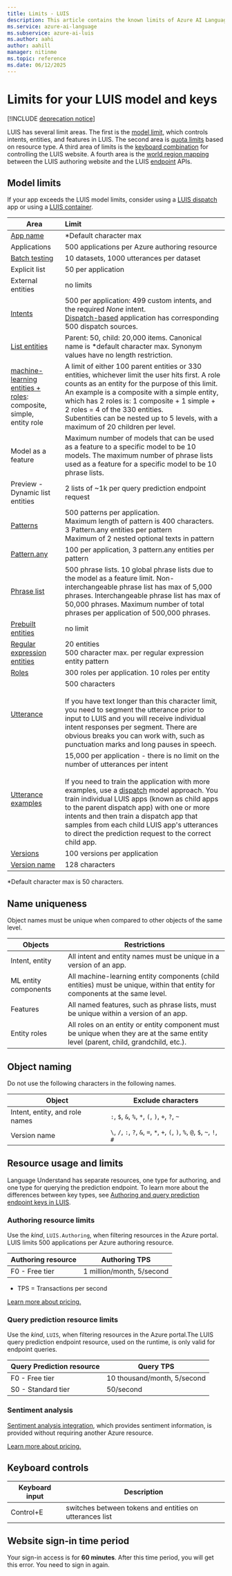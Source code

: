 ```yaml
---
title: Limits - LUIS
description: This article contains the known limits of Azure AI Language Understanding (LUIS). LUIS has several limits areas. Model limit controls intents, entities, and features in LUIS. Quota limits based on key type. Keyboard combination controls the LUIS website.
ms.service: azure-ai-language
ms.subservice: azure-ai-luis
ms.author: aahi
author: aahill
manager: nitinme
ms.topic: reference
ms.date: 06/12/2025
---
```


# Limits for your LUIS model and keys

[!INCLUDE [deprecation notice](./includes/deprecation-notice.md)]


LUIS has several limit areas. The first is the [model limit](#model-limits), which controls intents, entities, and features in LUIS. The second area is [quota limits](#resource-usage-and-limits) based on resource type. A third area of limits is the [keyboard combination](#keyboard-controls) for controlling the LUIS website. A fourth area is the [world region mapping](luis-reference-regions.md) between the LUIS authoring website and the LUIS [endpoint](luis-glossary.md#endpoint) APIs.

## Model limits

If your app exceeds the LUIS model limits, consider using a [LUIS dispatch](how-to/improve-application.md) app or using a [LUIS container](luis-container-howto.md).

| Area | Limit |
| --- |:--- |
| [App name][luis-get-started-create-app] | \*Default character max |
| Applications | 500 applications per Azure authoring resource |
| [Batch testing][batch-testing] | 10 datasets, 1000 utterances per dataset |
| Explicit list | 50 per application |
| External entities | no limits |
| [Intents][intents] | 500 per application: 499 custom intents, and the required _None_ intent.<br>[Dispatch-based](https://aka.ms/dispatch-tool) application has corresponding 500 dispatch sources. |
| [List entities](concepts/entities.md) | Parent: 50, child: 20,000 items. Canonical name is \*default character max. Synonym values have no length restriction. |
| [machine-learning entities + roles](concepts/entities.md):<br> composite,<br>simple,<br>entity role | A limit of either 100 parent entities or 330 entities, whichever limit the user hits first. A role counts as an entity for the purpose of this limit. An example is a composite with a simple entity, which has 2 roles is: 1 composite + 1 simple + 2 roles = 4 of the 330 entities.<br>Subentities can be nested up to 5 levels, with a maximum of 20 children per level. |
| Model as a feature | Maximum number of models that can be used as a feature to a specific model to be 10 models. The maximum number of phrase lists used as a feature for a specific model to be 10 phrase lists. |
| Preview - Dynamic list entities | 2 lists of \~1k per query prediction endpoint request |
| [Patterns](concepts/patterns-features.md) | 500 patterns per application.<br>Maximum length of pattern is 400 characters.<br>3 Pattern.any entities per pattern<br>Maximum of 2 nested optional texts in pattern |
| [Pattern.any](concepts/entities.md) | 100 per application, 3 pattern.any entities per pattern |
| [Phrase list][phrase-list] | 500 phrase lists. 10 global phrase lists due to the model as a feature limit. Non-interchangeable phrase list has max of 5,000 phrases. Interchangeable phrase list has max of 50,000 phrases. Maximum number of total phrases per application  of 500,000 phrases. |
| [Prebuilt entities](./howto-add-prebuilt-models.md) | no limit |
| [Regular expression entities](concepts/entities.md) | 20 entities<br>500 character max. per regular expression entity pattern |
| [Roles](concepts/entities.md) | 300 roles per application. 10 roles per entity |
| [Utterance][utterances] | 500 characters<br><br>If you have text longer than this character limit, you need to segment the utterance prior to input to LUIS and you will receive individual intent responses per segment. There are obvious breaks you can work with, such as punctuation marks and long pauses in speech. |
| [Utterance examples][utterances] | 15,000 per application - there is no limit on the number of utterances per intent<br><br>If you need to train the application with more examples, use a [dispatch](https://github.com/Microsoft/botbuilder-tools/tree/master/packages/Dispatch) model approach. You train individual LUIS apps (known as child apps to the parent dispatch app) with one or more intents and then train a dispatch app that samples from each child LUIS app's utterances to direct the prediction request to the correct child app. |
| [Versions](./concepts/application-design.md) | 100 versions per application |
| [Version name][luis-how-to-manage-versions] | 128 characters |

\*Default character max is 50 characters.

## Name uniqueness

Object names must be unique when compared to other objects of the same level.

| Objects | Restrictions |
| --- | --- |
| Intent, entity | All intent and entity names must be unique in a version of an app. |
| ML entity components | All machine-learning entity components (child entities) must be unique, within that entity for components at the same level. |
| Features | All named features, such as phrase lists, must be unique within a version of an app. |
| Entity roles | All roles on an entity or entity component must be unique when they are at the same entity level (parent, child, grandchild, etc.). |

## Object naming

Do not use the following characters in the following names.

| Object | Exclude characters |
| --- | --- |
| Intent, entity, and role names | `:`, `$`, `&`, `%`, `*`, `(`, `)`, `+`, `?`, `~` |
| Version name | `\`, `/`, `:`, `?`, `&`, `=`, `*`, `+`, `(`, `)`, `%`, `@`, `$`, `~`, `!`, `#` |

## Resource usage and limits

Language Understand has separate resources, one type for authoring, and one type for querying the prediction endpoint. To learn more about the differences between key types, see [Authoring and query prediction endpoint keys in LUIS](luis-how-to-azure-subscription.md).

### Authoring resource limits

Use the _kind_, `LUIS.Authoring`, when filtering resources in the Azure portal. LUIS limits 500 applications per Azure authoring resource.

| Authoring resource | Authoring TPS |
| --- | --- |
| F0 - Free tier | 1 million/month, 5/second |

* TPS = Transactions per second

[Learn more about pricing.][pricing]

### Query prediction resource limits

Use the _kind_, `LUIS`, when filtering resources in the Azure portal.The LUIS query prediction endpoint resource, used on the runtime, is only valid for endpoint queries.

| Query Prediction resource | Query TPS |
| --- | --- |
| F0 - Free tier | 10 thousand/month, 5/second |
| S0 - Standard tier | 50/second |

### Sentiment analysis

[Sentiment analysis integration](how-to/publish.md), which provides sentiment information, is provided without requiring another Azure resource.

[Learn more about pricing.][pricing]

## Keyboard controls

| Keyboard input | Description |
| --- | --- |
| Control+E | switches between tokens and entities on utterances list |

## Website sign-in time period

Your sign-in access is for **60 minutes**. After this time period, you will get this error. You need to sign in again.

[BATCH-TESTING]: ./how-to/train-test.md
[INTENTS]: ./concepts/intents.md
[LUIS-GET-STARTED-CREATE-APP]: ./luis-get-started-create-app.md
[LUIS-HOW-TO-MANAGE-VERSIONS]: ./luis-how-to-manage-versions.md
[PHRASE-LIST]: ./concepts/patterns-features.md
[PRICING]: https://azure.microsoft.com/pricing/details/cognitive-services/language-understanding-intelligent-services/
[UTTERANCES]: ./concepts/utterances.md
